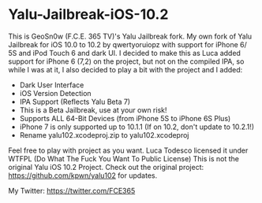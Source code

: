 # Yalu-Jailbreak-iOS-10.2
This is GeoSn0w (F.C.E. 365 TV)'s Yalu Jailbreak fork.
My own fork of Yalu Jailbreak for iOS 10.0 to 10.2 by qwertyoruiopz with support for iPhone 6/ 5S and iPod Touch 6 and dark UI.
I decided to make this as Luca added support for iPhone 6 (7,2) on the project, but not on the compiled IPA, so while I was at it, I also decided to play a bit with the project and I added:

* Dark User Interface
* iOS Version Detection
* IPA Support (Reflects Yalu Beta 7)
* This is a Beta Jailbreak, use at your own risk!
* Supports ALL 64-Bit Devices (from iPhone 5S to iPhone 6S Plus) 
* iPhone 7 is only supported up to 10.1.1 (If on 10.2, don't update to 10.2.1!)
* Rename yalu102.xcodeproj.zip to yalu102.xcodeproj

Feel free to play with project as you want. Luca Todesco licensed it under WTFPL (Do What The Fuck You Want To Public License)
This is not the original Yalu iOS 10.2 Project.
Check out the original project: https://github.com/kpwn/yalu102 for updates.

My Twitter: https://twitter.com/FCE365



